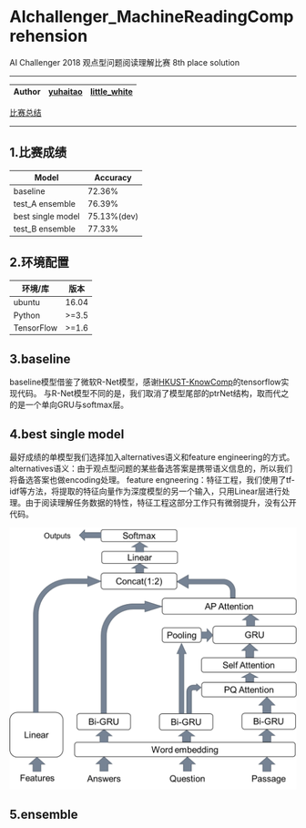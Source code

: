 # AIchallenger_MachineReadingComprehension
AI Challenger 2018 观点型问题阅读理解比赛 8th place solution

****

|Author|[yuhaitao](https://github.com/yuhaitao1994)|[little_white](https://github.com/faverous)|
|---|---|---

[比赛总结]()
****

## 1.比赛成绩
|Model|Accuracy|
|---|---
|baseline|72.36%
|test_A ensemble|76.39%
|best single model|75.13%(dev)
|test_B ensemble|77.33%


## 2.环境配置

|环境/库|版本|
|---|---
|ubuntu|16.04
|Python|>=3.5
|TensorFlow|>=1.6

## 3.baseline

baseline模型借鉴了微软R-Net模型，感谢[HKUST-KnowComp](https://github.com/HKUST-KnowComp/R-Net)的tensorflow实现代码。
与R-Net模型不同的是，我们取消了模型尾部的ptrNet结构，取而代之的是一个单向GRU与softmax层。


## 4.best single model

最好成绩的单模型我们选择加入alternatives语义和feature engineering的方式。
alternatives语义：由于观点型问题的某些备选答案是携带语义信息的，所以我们将备选答案也做encoding处理。
feature engneering：特征工程，我们使用了tf-idf等方法，将提取的特征向量作为深度模型的另一个输入，只用Linear层进行处理。由于阅读理解任务数据的特性，特征工程这部分工作只有微弱提升，没有公开代码。

![best single model](/pics/model.png)

## 5.ensemble


